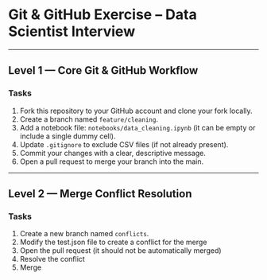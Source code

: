 # Git & GitHub Exercise – Data Scientist Interview

---

## Level 1 — Core Git & GitHub Workflow

### Tasks
1. Fork this repository to your GitHub account and clone your fork locally.  
2. Create a branch named `feature/cleaning`.  
3. Add a notebook file: `notebooks/data_cleaning.ipynb` (it can be empty or include a single dummy cell).  
4. Update `.gitignore` to exclude CSV files (if not already present).  
5. Commit your changes with a clear, descriptive message.
6. Open a pull request to merge your branch into the main.

---

## Level 2 — Merge Conflict Resolution

### Tasks

1. Create a new branch named `conflicts`. 
2. Modify the test.json file to create a conflict for the merge
3. Open the pull request (it should not be automatically merged)
4. Resolve the conflict
5. Merge
